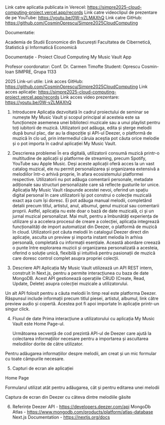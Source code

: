 Link catre aplicatia publicata in Verecel: https://simpre2025-cloud-computing-proiect.vercel.app/records
Link catre videoclipul de prezentare de pe YouTube: https://youtu.be/0W-vZLMAXhQ
Link catre GitHub: https://github.com/CosminOprescu/Simpre2025CloudComputing

Documentatie:

Academia de Studii Economice din București
Facultatea de Cibernetică, Statistică și Informatică Economică







Documentație - Proiect Cloud Computing
My Music Vault App




Profesor coordonator:
Conf. Dr. Carmen Timofte
Student:
Oprescu Cosmin-Ioan
SIMPRE, Grupa 1133








2025
Link-uri utile:
Link acces GitHub: https://github.com/CosminOprescu/Simpre2025CloudComputing
Link acces aplicație: https://simpre2025-cloud-computing-proiect.vercel.app/records
Link acces video prezentare: https://youtu.be/0W-vZLMAXhQ

1. Introducere
	Aplicația dezvoltată în cadrul proiectului de seminar se numește My Music Vault și scopul principal al acesteia este sa funcționeze asemenea unei biblioteci muzicale sau a unui playlist pentru toți iubitorii de muzică. Utilizatorii pot adăuga, edita și șterge melodii după bunul plac, dar au la dispoziție și API-ul Deezer, o platformă de muzică în  clo	ud, prin intermediul căruia aceștia pot căuta orice melodie și o pot importa în cadrul aplicației My Music Vault. 

2. Descrierea problemei
În era digitală, utilizatorii consumă muzică printr-o multitudine de aplicații și platforme de streaming, precum Spotify, YouTube sau Apple Music. Deși aceste aplicații oferă acces la un vast catalog muzical, ele nu permit personalizarea și organizarea extensivă a melodiilor într-o arhivă proprie, în afara ecosistemului platformei respective. Utilizatorii nu pot adăuga comentarii personale, metadate adiționale sau structuri personalizate care să reflecte gusturile lor unice.
Aplicația My Music Vault răspunde acestei nevoi, oferind un spațiu digital personal în care utilizatorii își pot construi o colecție muzicală exact așa cum își doresc. Ei pot adăuga manual melodii, completând detalii precum titlul, artistul, anul, albumul, genul muzical sau comentarii proprii. Astfel, aplicația nu este doar o bază de date muzicală, ci și un jurnal muzical personalizat.
Mai mult, pentru a îmbunătăți experiența de utilizare și a accelera procesul de creare a colecției, aplicația integrează funcționalități de import automatizat din Deezer, o platformă de muzică în cloud. Utilizatorii pot căuta melodii în catalogul Deezer direct din aplicație, asculta un preview și importa instant melodia în arhiva personală, completată cu informații esențiale.
Această abordare creează o punte între explorarea muzicii și organizarea personalizată a acesteia, oferind o soluție unică, flexibilă și intuitivă pentru pasionații de muzică care doresc control complet asupra propriei colecții.

3. Descriere API
Aplicația My Music Vault utilizează un API REST intern, construit în Next.js, pentru a permite interacțiunea cu baza de date MongoDB. Acest API gestionează operațiile CRUD (Create, Read, Update, Delete) asupra colecției muzicale a utilizatorului.
 
Un alt API folosit pentru a căuta melodii în timp real este platforma Deezer. Răspunsul include informații precum titlul piesei, artistul, albumul, link către preview audio și copertă. Acestea pot fi apoi importate în aplicație printr-un singur click.
 

4. Fluxul de date
	Prima interacțiune a utilizatorului cu aplicația My Music Vault este Home Page-ul. 
 


	Următoarea secvență de cod prezintă API-ul de Deezer care ajută la colectarea informațiilor necesare pentru a importarea și ascultarea melodiilor dorite de către utilizator. 
 
 
	
Pentru adăugarea informațiilor despre melodii, am creat și un mic formular cu toate câmpurile necesare.
 

5. Capturi de ecran ale aplicației

 
Home Page
  
Formularul utilizat atât pentru adăugarea, cât și pentru editarea unei melodii
 
Captura de ecran din Deezer cu câteva dintre melodiile găsite

6. Referințe
Deezer API - https://developers.deezer.com/api
MongoDb Atlas - https://www.mongodb.com/products/platform/atlas-database
Next.js Documentation - https://nextjs.org/docs
